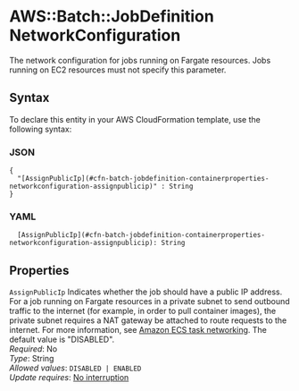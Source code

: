 # AWS::Batch::JobDefinition NetworkConfiguration<a name="aws-properties-batch-jobdefinition-containerproperties-networkconfiguration"></a>

The network configuration for jobs running on Fargate resources\. Jobs running on EC2 resources must not specify this parameter\.

## Syntax<a name="aws-properties-batch-jobdefinition-containerproperties-networkconfiguration-syntax"></a>

To declare this entity in your AWS CloudFormation template, use the following syntax:

### JSON<a name="aws-properties-batch-jobdefinition-containerproperties-networkconfiguration-syntax.json"></a>

```
{
  "[AssignPublicIp](#cfn-batch-jobdefinition-containerproperties-networkconfiguration-assignpublicip)" : String
}
```

### YAML<a name="aws-properties-batch-jobdefinition-containerproperties-networkconfiguration-syntax.yaml"></a>

```
  [AssignPublicIp](#cfn-batch-jobdefinition-containerproperties-networkconfiguration-assignpublicip): String
```

## Properties<a name="aws-properties-batch-jobdefinition-containerproperties-networkconfiguration-properties"></a>

`AssignPublicIp`  <a name="cfn-batch-jobdefinition-containerproperties-networkconfiguration-assignpublicip"></a>
Indicates whether the job should have a public IP address\. For a job running on Fargate resources in a private subnet to send outbound traffic to the internet \(for example, in order to pull container images\), the private subnet requires a NAT gateway be attached to route requests to the internet\. For more information, see [Amazon ECS task networking](https://docs.aws.amazon.com/AmazonECS/latest/developerguide/task-networking.html)\. The default value is "DISABLED"\.  
*Required*: No  
*Type*: String  
*Allowed values*: `DISABLED | ENABLED`  
*Update requires*: [No interruption](https://docs.aws.amazon.com/AWSCloudFormation/latest/UserGuide/using-cfn-updating-stacks-update-behaviors.html#update-no-interrupt)